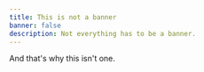 ```yaml
---
title: This is not a banner
banner: false
description: Not everything has to be a banner.
---
```

And that's why this isn't one.